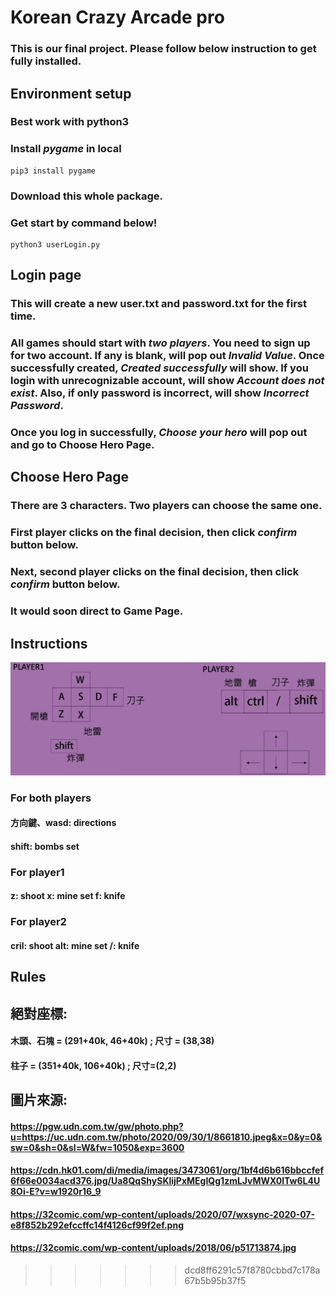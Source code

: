 # Korean Crazy Arcade pro
### This is our final project. Please follow below instruction to get fully installed.

## Environment setup
### Best work with python3
### Install *pygame* in local
```
pip3 install pygame
```
### Download this whole package.
### Get start by command below!
```
python3 userLogin.py
```

## Login page
### This will create a new user.txt and password.txt for the first time.
### All games should start with *two players*. You need to sign up for two account. If any is blank, will pop out *Invalid Value*. Once successfully created, *Created successfully* will show. If you login with unrecognizable account, will show *Account does not exist*. Also, if only password is incorrect, will show *Incorrect Password*.
### Once you log in successfully, *Choose your hero* will pop out and go to Choose Hero Page.

## Choose Hero Page
### There are 3 characters. Two players can choose the same one.
### First player clicks on the final decision, then click *confirm* button below.
### Next, second player clicks on the final decision, then click *confirm* button below.
### It would soon direct to Game Page.

## Instructions
![GITHUB](https://github.com/Yu-Fang-LIN/crazyarcade/blob/main/道具包/操作說明.jpg)

### For both players
#### 方向鍵、wasd: directions

#### shift: bombs set

### For player1

#### z: shoot   x: mine set   f: knife

### For player2

#### cril: shoot   alt: mine set   /: knife

## Rules





## 絕對座標:

#### 木頭、石塊 = (291+40k, 46+40k) ; 尺寸 = (38,38)

#### 柱子 = (351+40k, 106+40k) ; 尺寸=(2,2)

## 圖片來源:

#### https://pgw.udn.com.tw/gw/photo.php?u=https://uc.udn.com.tw/photo/2020/09/30/1/8661810.jpeg&x=0&y=0&sw=0&sh=0&sl=W&fw=1050&exp=3600

#### https://cdn.hk01.com/di/media/images/3473061/org/1bf4d6b616bbccfef6f66e0034acd376.jpg/Ua8QqShySKlijPxMEgIQg1zmLJvMWX0lTw6L4U8Oi-E?v=w1920r16_9
#### https://32comic.com/wp-content/uploads/2020/07/wxsync-2020-07-e8f852b292efccffc14f4126cf99f2ef.png

#### https://32comic.com/wp-content/uploads/2018/06/p51713874.jpg

> > > > > > > dcd8ff6291c57f8780cbbd7c178a67b5b95b37f5

